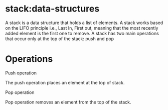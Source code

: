 # stack:data-structures

A stack is a data structure that holds a list of elements.
A stack works based on the LIFO principle i.e., Last In, First out, meaning that the most recently added element is the first one to remove.
A stack has two main operations that occur only at the top of the stack: push and pop
# Operations

Push operation

The push operation places an element at the top of stack.
      
Pop operation

Pop operation removes an element from the top of the stack.
